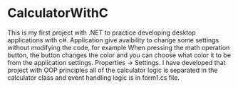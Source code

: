 # CalculatorWithC

This is my first project with .NET to practice developing desktop applications with c#. Application give avaibility to change some settings without modifying the code, for example When pressing the math operation button, the button changes the color and you can choose what color it to be from the application settings. Properties -> Settings. I have developed that project with OOP principles all of the calculator logic is separated in the calculator class and event handling logic is in form1.cs file.
